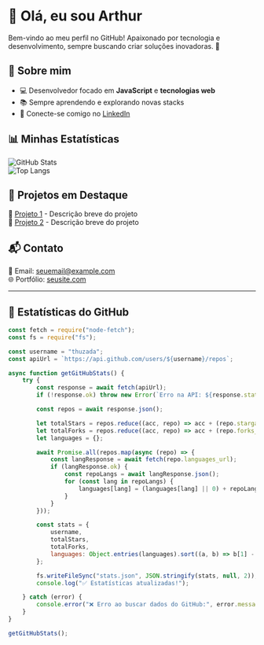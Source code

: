 # 👋 Olá, eu sou Arthur  
Bem-vindo ao meu perfil no GitHub! Apaixonado por tecnologia e desenvolvimento, sempre buscando criar soluções inovadoras. 🚀

## 🚀 Sobre mim  
- 💻 Desenvolvedor focado em **JavaScript** e **tecnologias web**  
- 📚 Sempre aprendendo e explorando novas stacks  
- 🔗 Conecte-se comigo no [LinkedIn](https://www.linkedin.com/in/thuzada)  

## 📊 Minhas Estatísticas  
![GitHub Stats](https://github-readme-stats.vercel.app/api?username=thuzada&show_icons=true&theme=radical)  
![Top Langs](https://github-readme-stats.vercel.app/api/top-langs/?username=thuzada&layout=compact&theme=radical)  

## 🚀 Projetos em Destaque  
🔹 [Projeto 1](https://github.com/thuzada/projeto1) - Descrição breve do projeto  
🔹 [Projeto 2](https://github.com/thuzada/projeto2) - Descrição breve do projeto  

## 📬 Contato  
📧 Email: [seuemail@example.com](mailto:seuemail@example.com)  
🌐 Portfólio: [seusite.com](https://seusite.com)  

---

## 📡 Estatísticas do GitHub  

```javascript
const fetch = require("node-fetch");
const fs = require("fs");

const username = "thuzada";
const apiUrl = `https://api.github.com/users/${username}/repos`;

async function getGitHubStats() {
    try {
        const response = await fetch(apiUrl);
        if (!response.ok) throw new Error(`Erro na API: ${response.statusText}`);

        const repos = await response.json();

        let totalStars = repos.reduce((acc, repo) => acc + (repo.stargazers_count || 0), 0);
        let totalForks = repos.reduce((acc, repo) => acc + (repo.forks_count || 0), 0);
        let languages = {};

        await Promise.all(repos.map(async (repo) => {
            const langResponse = await fetch(repo.languages_url);
            if (langResponse.ok) {
                const repoLangs = await langResponse.json();
                for (const lang in repoLangs) {
                    languages[lang] = (languages[lang] || 0) + repoLangs[lang];
                }
            }
        }));

        const stats = {
            username,
            totalStars,
            totalForks,
            languages: Object.entries(languages).sort((a, b) => b[1] - a[1])
        };

        fs.writeFileSync("stats.json", JSON.stringify(stats, null, 2));
        console.log("✅ Estatísticas atualizadas!");

    } catch (error) {
        console.error("❌ Erro ao buscar dados do GitHub:", error.message);
    }
}

getGitHubStats();
```

